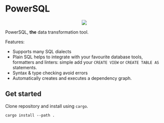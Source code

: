 # PowerSQL


<div align="center">
<a href="https://github.com/Dandandan/PowerSQL/actions">

<img src="https://github.com/Dandandan/PowerSQL/workflows/Rust/badge.svg?branch=master"/>
</a>
</div>

PowerSQL, **the** data transformation tool.

Features:

* Supports many SQL dialects
* Plain SQL helps to integrate with your favourite database tools, formatters and linters: simple add your `CREATE VIEW`  or `CREATE TABLE AS` statements.
* Syntax & type checking avoid errors
* Automatically creates and executes a dependency graph.


## Get started

Clone repository and install using `cargo`.

```
cargo install --path .
```

